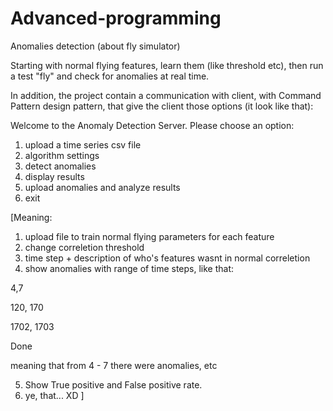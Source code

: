 # Advanced-programming

Anomalies detection (about fly simulator)

Starting with normal flying features, learn them (like threshold etc), then run a test "fly" and check for anomalies at real time.

In addition, the project contain a communication with client, with Command Pattern design pattern, that give the client those options (it look like that):

Welcome to the Anomaly Detection Server.
Please choose an option:
1. upload a time series csv file
2. algorithm settings
3. detect anomalies
4. display results
5. upload anomalies and analyze results
6. exit

[Meaning:

1. upload file to train normal flying parameters for each feature
2. change correletion threshold
3. time step + description of who's features wasnt in normal correletion
4. show anomalies with range of time steps, like that:

  4,7
  
  120, 170
  
  1702, 1703
  
  Done
  
  meaning that from 4 - 7 there were anomalies, etc
  
5. Show True positive and False positive rate.
6. ye, that... XD
]
